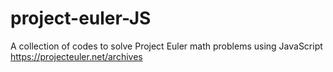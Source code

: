 # project-euler-JS

A collection of codes to solve Project Euler math problems using JavaScript
https://projecteuler.net/archives
